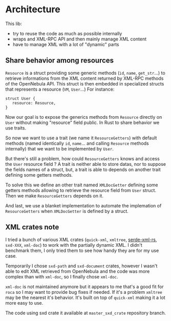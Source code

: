 # Architecture

This lib:
- try to reuse the code as much as possible internally
- wraps and XML-RPC API and then mainly manage XML content
- have to manage XML with a lot of "dynamic" parts

## Share behavior among resources

`Resource` is a struct providing some generic methods (`id`, `name`, `get_str`...) to retrieve informations from the XML content returned by XML-RPC methods of the OpenNebula API. This struct is then embedded in specialized structs that represents a resource (`VM`, `User`...)
For instance:
```
struct User {
   resource: Resource,
}
```

Now our goal is to expose the generics methods from `Resource` directly on `User` without making "resource" field public.
In Rust to share behavior we use traits.

So now we want to use a trait (we name it `ResourceGetters`) with default methods (named identically `id`, `name`... and calling `Resource` methods internally) that we want to be implemented by `User`.

But there's still a problem, how could `ResourceGetters` knows and access the `User` resource field ?
A trait is neither able to store datas, nor to suppose the fields names of a struct, but, a trait is able to depends on another trait defining some getters methods.

To solve this we define an other trait named `XMLDocGetter` defining some getters methods allowing to retrieve the resource field from `User` struct.
Then we make `ResourceGetters` depends on it.

And last, we use a blanket implementation to automate the implemation of `ResourceGetters` when `XMLDocGetter` is defined by a struct.


## XML crates note

I tried a bunch of various XML crates (`quick-xml`, `xmltree`, [serde-xml-rs](https://github.com/tafia/quick-xml/issues/526#issuecomment-1434576848), `sxd-XXX`, `xml-doc`) to work with the partially dynamic XML. I didn't benchmark them, I only tried them to see how handy they are for my use case.

Temporarily I chose `sxd-path` and `sxd-document` crates, however I wasn't able to edit XML retrieved from OpenNebula and the code was more complex than with `xml-doc`, so I finally chose `xml-doc`.

`xml-doc` is not maintained anymore but it appears to me that's a good fit for `roca` so I may want to provide bug fixes if needed.
If it's a problem `xmltree` may be the nearest it's behavior.
It's built on top of `quick-xml` making it a lot more easy to use.

The code using sxd crate it available at `master_sxd_crate` repository branch.